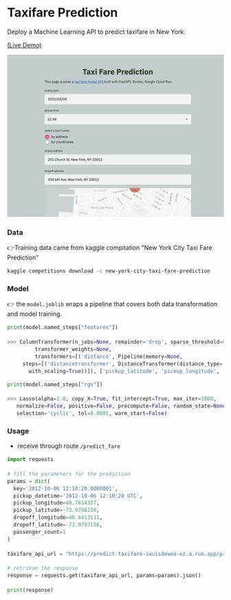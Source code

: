 # Taxifare Prediction
Deploy a Machine Learning API to predict taxifare in New York.


[(Live Demo)](https://modiem.herokuapp.com/)
 
[![Front_end][screenshot]][hyperlink]
 
[hyperlink]: https://modiem.herokuapp.com/ 
[screenshot]: img/Screenshot.png "Screen Shot"

### Data
👉Training data came from kaggle compitation "New York City Taxi Fare Prediction"

```bash
kaggle competitions download -c new-york-city-taxi-fare-prediction
```
### Model
 👉 the `model.joblib` wraps a pipeline that covers both data transformation and model training.
``` python
print(model.named_steps["features"])

>>> ColumnTransformer(n_jobs=None, remainder='drop', sparse_threshold=0.3,
         transformer_weights=None,
         transformers=[('distance', Pipeline(memory=None,
     steps=[('distancetransformer', DistanceTransformer(distance_type='euclidian')), ('robustscaler', RobustScaler(copy=True, quantile_range=(25.0, 75.0), with_centering=True,
       with_scaling=True))]), ['pickup_latitude', 'pickup_longitude', 'drop...scaling=True))]), ['pickup_latitude', 'pickup_longitude', 'dropoff_latitude', 'dropoff_longitude'])]),
```
```python
print(model.named_steps["rgs"])

>>> Lasso(alpha=1.0, copy_X=True, fit_intercept=True, max_iter=1000,
   normalize=False, positive=False, precompute=False, random_state=None,
   selection='cyclic', tol=0.0001, warm_start=False)
```


### Usage 

- receive through route `/predict_fare`
```python
import requests

# fill the parameters for the prediction
params = dict(
  key='2012-10-06 12:10:20.0000001',
  pickup_datetime='2012-10-06 12:10:20 UTC',
  pickup_longitude=40.7614327,
  pickup_latitude=-73.9798156,
  dropoff_longitude=40.6413111,
  dropoff_latitude=-73.9797156,
  passenger_count=1
)

taxifare_api_url = "https://predict-taxifare-iwuisdewea-ez.a.run.app/predict_fare/"

# retrieve the response
response = requests.get(taxifare_api_url, params=params).json()

print(response)
```


